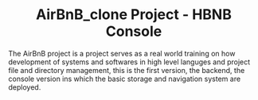 <center> <h1> AirBnB_clone Project - HBNB Console </h1> </center>

<p>The AirBnB project is a project serves as a real world training on how development of systems and softwares in high level languges and project file and directory management, this is the first version, the backend, the console version ins which the basic storage and navigation system are deployed.</p>

